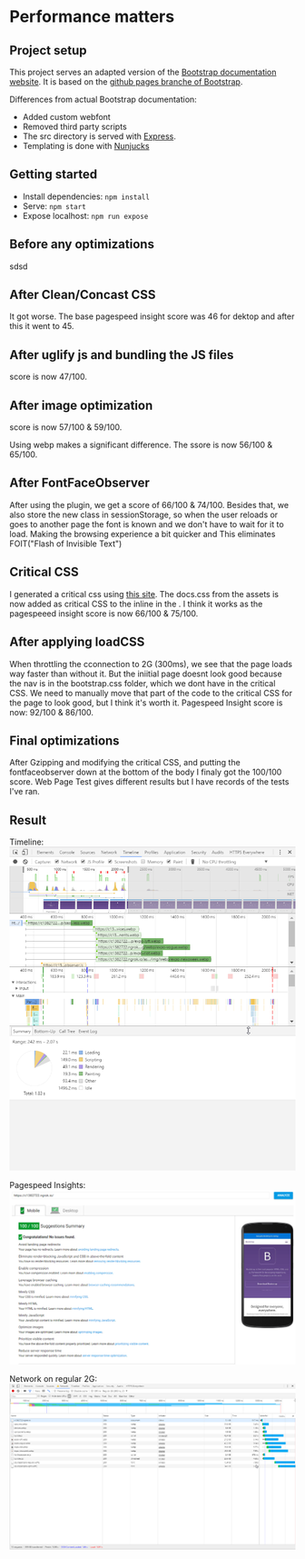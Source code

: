 # Performance matters

## Project setup

This project serves an adapted version of the [Bootstrap documentation website](http://getbootstrap.com/). It is based on the [github pages branche of Bootstrap](https://github.com/twbs/bootstrap/tree/gh-pages). 

Differences from actual Bootstrap documentation:

- Added custom webfont
- Removed third party scripts
- The src directory is served with [Express](https://expressjs.com/).
- Templating is done with [Nunjucks](https://mozilla.github.io/nunjucks/)

## Getting started

- Install dependencies: `npm install`
- Serve: `npm start`
- Expose localhost: `npm run expose`

## Before any optimizations
sdsd

## After Clean/Concast CSS
It got worse. The base pagespeed insight score was 46 for dektop and after this it went to 45.

## After uglify js and bundling the JS files
score is now 47/100.

## After image optimization
score is now 57/100 & 59/100. 

Using webp makes a significant difference. The ssore is now 56/100 & 65/100.

## After FontFaceObserver

After using the plugin, we get a score of 66/100 & 74/100. Besides that, we also store the new class in sessionStorage, so when the user reloads or goes to another page the font is known and we don't have to wait for it to load. Making the browsing experience a bit quicker and This eliminates FOIT("Flash of Invisible Text")

## Critical CSS
I generated a critical css using [this site](https://jonassebastianohlsson.com/criticalpathcssgenerator/). The docs.css from the assets is now added as critical CSS to the inline in the <head>. I think it works as the pagespeeed insight score is now 66/100 & 75/100.

## After applying loadCSS
When throttling the cconnection to 2G (300ms), we see that the page loads way faster than without it. But the iniitial page doesnt look good because the nav is in the bootstrap.css folder, which we dont have in the critical CSS. We need to manually move that part of the code to the critical CSS for the page to look good, but I think it's worth it. Pagespeed Insight score is now: 92/100 & 86/100.

## Final optimizations
After Gzipping and modifying the critical CSS, and putting the fontfaceobserver down at the bottom of the body I finaly got the 100/100 score. Web Page Test gives different results but I have records of the tests I've ran.

## Result 

Timeline:
![Timeline After](audit/timeline_after.png)

Pagespeed Insights:
![PageSpeedInsight After](audit/psi_after.png)

Network on regular 2G:
![Network 2G After](audit/network_after-2g.png)


